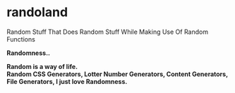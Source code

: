 # randoland
Random Stuff That Does Random Stuff While Making Use Of Random Functions

<p><b>Randomness..<b></p>
<p>Random is a way of life.<br>
Random CSS Generators, Lotter Number Generators, Content Generators, File Generators, I just love Randomness.</p>
